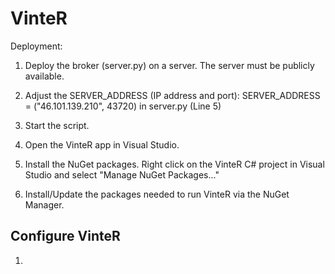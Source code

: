 # VinteR


Deployment:

1. Deploy the broker (server.py) on a server. The server must be publicly available.

2. Adjust the SERVER_ADDRESS (IP address and port): SERVER_ADDRESS = ("46.101.139.210", 43720) in server.py (Line 5)

3. Start the script.

4. Open the VinteR app in Visual Studio.

5. Install the NuGet packages. Right click on the VinteR C# project in Visual Studio and select "Manage NuGet Packages..."

6. Install/Update the packages needed to run VinteR via the NuGet Manager.

## Configure VinteR

1. 



